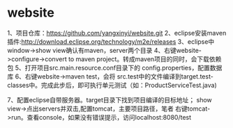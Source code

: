 website
=======
1、项目仓库：https://github.com/yangxinyi/website.git
2、eclipse安装maven插件:http://download.eclipse.org/technology/m2e/releases
3、eclipse中window->show view确认有maven，server两个目录
4、右键website->configure->convert to maven project。转成maven项目的同时，会下载依赖包
5、打开项目src.main.resource.conf目录下的 config.properties，配置数据库
6、右键website->maven test，会将 src.test中的文件编译到target.test-classes中。完成此步后，即可执行单元测试（如：ProductServiceTest.java)

7、配置eclipse自带服务器。target目录下找到项目编译的目标地址；
show view->点出servers并双击,配置tomcat，主要项目路径，笔者<Context docBase="C:\Users\admin\git\website\src\main\webapp" path="/" reloadable="true"/>
右键tomcat->run。查看console，如果没有错误提示，访问localhost:8080/test
  
